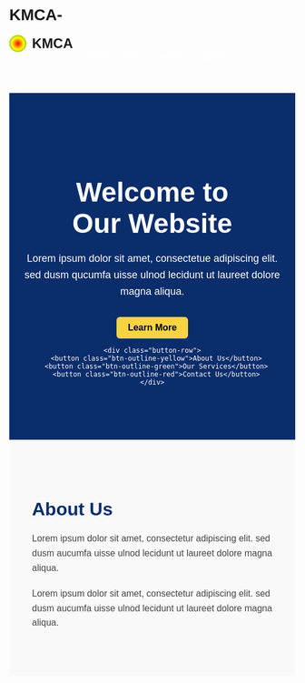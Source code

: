 # KMCA-
<!DOCTYPE html>
<html lang="en">
<head>
  <meta charset="UTF-8" />
  <meta name="viewport" content="width=device-width, initial-scale=1.0"/>
  <title>KMCA Website</title>
  <style>
    body {
      margin: 0;
      font-family: Arial, sans-serif;
    }

    header {
      background-color: #0a2d6b;
      color: white;
      padding: 20px 40px;
      display: flex;
      justify-content: space-between;
      align-items: center;
    }

    .logo {
      font-size: 24px;
      font-weight: bold;
      display: flex;
      align-items: center;
    }

    .logo-icon {
      width: 30px;
      height: 30px;
      background: radial-gradient(circle, red, yellow, green);
      border-radius: 50%;
      margin-right: 10px;
    }

    nav a {
      color: white;
      margin-left: 20px;
      text-decoration: none;
      font-weight: 500;
    }

    .hero {
      background-color: #0a2d6b;
      color: white;
      text-align: center;
      padding: 80px 20px;
    }

    .hero h1 {
      font-size: 48px;
      margin-bottom: 20px;
    }

    .hero p {
      max-width: 600px;
      margin: 0 auto 30px;
      font-size: 18px;
      line-height: 1.6;
    }

    .btn-yellow {
      background-color: #f8d442;
      padding: 10px 20px;
      border: none;
      border-radius: 6px;
      font-size: 16px;
      font-weight: bold;
      cursor: pointer;
    }

    .button-row {
      margin-top: 30px;
      display: flex;
      justify-content: center;
      gap: 20px;
      flex-wrap: wrap;
    }

    .button-row button {
      padding: 10px 20px;
      font-size: 16px;
      font-weight: bold;
      border: 2px solid transparent;
      border-radius: 8px;
      cursor: pointer;
      transition: 0.3s ease;
    }

    .btn-outline-yellow {
      border-color: #f8d442;
      background-color: white;
    }

    .btn-outline-green {
      border-color: #00c853;
      background-color: white;
    }

    .btn-outline-red {
      border-color: #ff1744;
      background-color: white;
    }

    .section {
      padding: 60px 40px;
      background-color: #f9f9f9;
    }

    .section h2 {
      font-size: 32px;
      margin-bottom: 20px;
      color: #0a2d6b;
    }

    .section p {
      max-width: 700px;
      margin-bottom: 20px;
      font-size: 16px;
      line-height: 1.6;
      color: #444;
    }
  </style>
</head>
<body>

  <header>
    <div class="logo">
      <div class="logo-icon"></div>
      KMCA
    </div>
    <nav>
      <a href="#">Home</a>
      <a href="#">About</a>
      <a href="#">Services</a>
      <a href="#">Contact</a>
    </nav>
  </header>

  <section class="hero">
    <h1>Welcome to<br>Our Website</h1>
    <p>Lorem ipsum dolor sit amet, consectetue adipiscing elit. sed dusm qucumfa uisse ulnod lecidunt ut laureet dolore magna aliqua.</p>
    <button class="btn-yellow">Learn More</button>

    <div class="button-row">
      <button class="btn-outline-yellow">About Us</button>
      <button class="btn-outline-green">Our Services</button>
      <button class="btn-outline-red">Contact Us</button>
    </div>
  </section>

  <section class="section">
    <h2>About Us</h2>
    <p>Lorem ipsum dolor sit amet, consectetur adipiscing elit. sed dusm aucumfa uisse ulnod lecidunt ut laureet dolore magna aliqua.</p>
    <p>Lorem ipsum dolor sit amet, consectetur adipiscing elit. sed dusm aucumfa uisse ulnod lecidunt ut laureet dolore magna aliqua.</p>
  </section>

</body>
</html>
